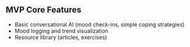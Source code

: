 ## MVP Core Features
- Basic conversational AI (mood check-ins, simple coping strategies)
- Mood logging and trend visualization
- Resource library (articles, exercises)
